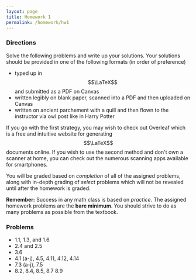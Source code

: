 ```yaml
---
layout: page
title: Homework 1
permalink: /homework/hw1
---
```


### Directions
Solve the following problems and write up your solutions.  Your solutions should be provided in one of the following formats (in order of preference)
* typed up in $$\LaTeX$$ and submitted as a PDF on Canvas
* written legibly on blank paper, scanned into a PDF and then uploaded on Canvas
* written on ancient parchement with a quill and then flown to the instructor via owl post like in Harry Potter

If you go with the first strategy, you may wish to check out Overleaf which is a free and intuitive website for generating $$\LaTeX$$ documents online.
If you wish to use the second method and don't own a scanner at home, you can check out the numerous scanning apps available for smartphones.

You will be graded based on *completion* of all of the assigned problems, along with in-depth grading of *select* problems which will not be revealed until after the homework is graded.

**Remember:** Success in any math class is based on *practice*.  The assigned homework problems are the **bare minimum**.  You should strive to do as many problems as possible from the textbook.

### Problems

* 1.1, 1.3, and 1.6
* 2.4 and 2.5
* 3.6 
* 4.1 (a-j), 4.5, 4.11, 4.12, 4.14
* 7.3 (a-j), 7.5
* 8.2, 8.4, 8.5, 8.7 8.9


